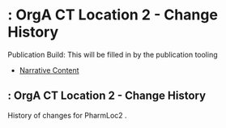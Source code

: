 # : OrgA CT Location 2 - Change History

Publication Build: This will be filled in by the publication tooling

* [Narrative Content](Location-PharmLoc2.html)

## : OrgA CT Location 2 - Change History

History of changes for PharmLoc2 .